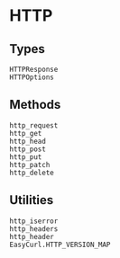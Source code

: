 # HTTP

## Types

```@docs
HTTPResponse
HTTPOptions
```

## Methods

```@docs
http_request
http_get
http_head
http_post
http_put
http_patch
http_delete
```

## Utilities

```@docs
http_iserror
http_headers
http_header
EasyCurl.HTTP_VERSION_MAP
```